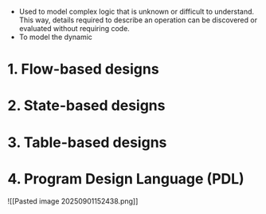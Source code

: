 - Used to model complex logic that is unknown or difficult to understand. This way, details required to describe an operation can be discovered or evaluated without requiring code.
- To model the dynamic
# 1. Flow-based designs

# 2. State-based designs

# 3. Table-based designs
# 4. Program Design Language (PDL)
![[Pasted image 20250901152438.png]]